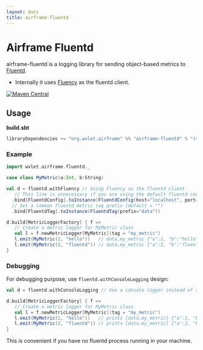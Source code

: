 ```yaml
--- 
layout: docs
title: airframe-fluentd
---
```


# Airframe Fluentd

airframe-fluentd is a logging library for sending object-based metrics to [Fluentd](https://www.fluentd.org/).

- Internally it uses [Fluency](https://github.com/komamitsu/fluency) as the fluentd client.

[![Maven Central](https://maven-badges.herokuapp.com/maven-central/org.wvlet.airframe/airframe-fluentd_2.12/badge.svg)](https://maven-badges.herokuapp.com/maven-central/org.wvlet.airframe/airframe-fluentd_2.12/)


## Usage

__build.sbt__
```scala
libraryDependencies += "org.wvlet.airframe" %% "airframe-fluentd" % "(version)"
```

### Example

```scala
import wvlet.airframe.fluentd._

case class MyMetric(a:Int, b:String)

val d = fluentd.withFluency // Using Fluency as the fluentd client
   // This line is unnecessary if you are using the default fluentd configuration
  .bind[FluentdConfig].toInstance(FluentdConfig(host="localhost", port=24224))
  // Set a common fluentd metric tag prefix (default = "")
  .bind[FluentdTag].toInstance(FluentdTag(prefix="data")) 

d.build[MetricLoggerFactory] { f =>
   // Create a metric logger for MyMetric class
   val l = f.newMetricLogger[MyMetric](tag = "my_metric")
   l.emit(MyMetric(1, "hello"))   // data.my_metric {"a":1, "b":"hello"}
   l.emit(MyMetric(2, "fluentd")) // data.my_metric {"a":2, "b":"fluentd"}
}
```

### Debugging

For debugging purpose, use `fluentd.withConsoleLogging` design:

```scala
val d = fluentd.withConsoleLogging // Use a console logger instead of sending logs to Fluentd

d.build[MetricLoggerFactory] { f =>
   // Create a metric logger for MyMetric class
   val l = f.newMetricLogger[MyMetric](tag = "my_metric")
   l.emit(MyMetric(1, "hello"))   // prints [data.my_metric] {"a":1, "b":"hello"}
   l.emit(MyMetric(2, "fluentd")) // prints [data.my_metric] {"a":2, "b":"fluentd"}
}
```

This is convenient if you have no fluentd process running in your machine. 
